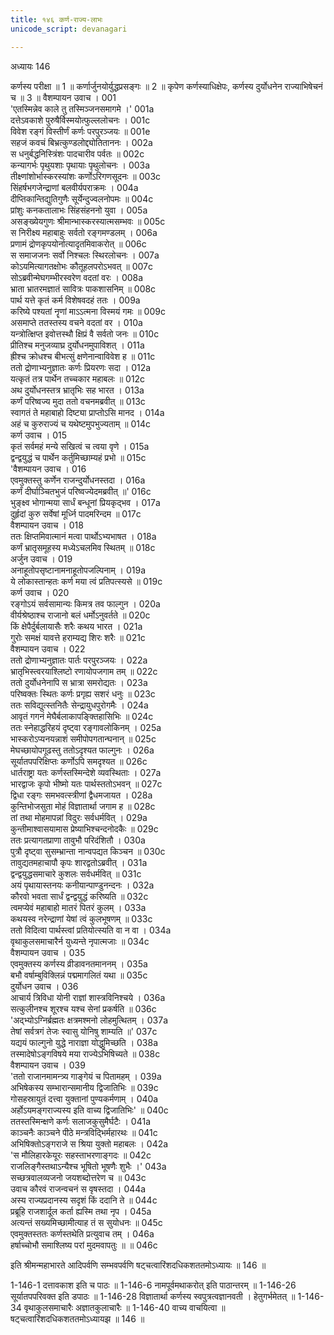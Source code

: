 ```yaml
---
title: १४६ कर्ण-राज्य-लाभः
unicode_script: devanagari

---
```



अध्यायः 146

कर्णस्य परीक्षा ॥ 1 ॥ कर्णार्जुनयोर्युद्धप्रसङ्गः ॥ 2 ॥ कृपेण कर्णस्याधिक्षेपः, कर्णस्य दुर्योधनेन राज्याभिषेचनं च ॥ 3 ॥
वैशम्पायन उवाच ।	001  
\'एतस्मिन्नेव काले तु तस्मिञ्जनसमागमे ।\'	001a  
दत्तेऽवकाशे पुरुषैर्विस्मयोत्फुल्ललोचनः ।	001c  
विवेश रङ्गं विस्तीर्णं कर्णः परपुरञ्जयः ॥	001e  
सहजं कवचं बिभ्रत्कुण्डलोद्द्योतिताननः ।	002a  
स धनुर्बद्धनिस्त्रिंशः पादचारीव पर्वतः ॥	002c  
कन्यागर्भः पृथुयशाः पृथायाः पृथुलोचनः ।	003a  
तीक्ष्णांशोर्भास्करस्यांशः कर्णोऽरिगणसूदनः ॥	003c  
सिंहर्षभगजेन्द्राणां बलवीर्यपराक्रमः ।	004a  
दीप्तिकान्तिद्युतिगुणैः सूर्येन्दुज्वलनोपमः ॥	004c  
प्रांशुः कनकतालाभः सिंहसंहननो युवा ।	005a  
असङ्ख्येयगुणः श्रीमान्भास्करस्यात्मसम्भवः ॥	005c  
स निरीक्ष्य महाबाहुः सर्वतो रङ्गमण्डलम् ।	006a  
प्रणामं द्रोणकृपयोर्नात्यादृतमिवाकरोत् ॥	006c  
स समाजजनः सर्वो निश्चलः स्थिरलोचनः ।	007a  
कोऽयमित्यागतक्षोभः कौतूहलपरोऽभवत् ॥	007c  
सोऽब्रवीन्मेघगम्भीरस्वरेण वदतां वरः ।	008a  
भ्राता भ्रातरमज्ञातं सावित्रः पाकशासनिम् ॥	008c  
पार्थ यत्ते कृतं कर्म विशेषवदहं ततः ।	009a  
करिष्ये पश्यतां नॄणां माऽऽत्मना विस्मयं गमः ॥	009c  
असमाप्ते ततस्तस्य वचने वदतां वर ।	010a  
यन्त्रोत्क्षिप्त इवोत्तस्थौ क्षिप्रं वै सर्वतो जनः ॥	010c  
प्रीतिश्च मनुजव्याघ्र दुर्योधनमुपाविशत् ।	011a  
ह्रीश्च क्रोधश्च बीभत्सुं क्षणेनान्वाविवेश ह ॥	011c  
ततो द्रोणाभ्यनुज्ञातः कर्णः प्रियरणः सदा ।	012a  
यत्कृतं तत्र पार्थेन तच्चकार महाबलः ॥	012c  
अथ दुर्योधनस्तत्र भ्रातृभिः सह भारत ।	013a  
कर्णं परिष्वज्य मुदा ततो वचनमब्रवीत् ॥	013c  
स्वागतं ते महाबाहो दिष्ट्या प्राप्तोऽसि मानद ।	014a  
अहं च कुरुराज्यं च यथेष्टमुपभुज्यताम् ॥	014c  
कर्ण उवाच ।	015  
कृतं सर्वमहं मन्ये सखित्वं च त्वया वृणे ।	015a  
द्वन्द्वयुद्धं च पार्थेन कर्तुमिच्छाम्यहं प्रभो ॥	015c  
\'वैशम्पायन उवाच ।	016  
एवमुक्तस्तु कर्णेन राजन्दुर्योधनस्तदा ।	016a  
कर्णं दीर्घाञ्चितभुजं परिष्वज्येदमब्रवीत् ॥\'	016c  
भुङ्क्ष्व भोगान्मया सार्धं बन्धूनां प्रियकृद्भव ।	017a  
दुर्हृदां कुरु सर्वेषां मूर्ध्नि पादमरिन्दम ॥	017c  
वैशम्पायन उवाच ।	018  
ततः क्षिप्तमिवात्मानं मत्वा पार्थोऽभ्यभाषत ।	018a  
कर्णं भ्रातृसमूहस्य मध्येऽचलमिव स्थितम् ॥	018c  
अर्जुन उवाच ।	019  
अनाहूतोपसृष्टानामनाहूतोपजल्पिनाम् ।	019a  
ये लोकास्तान्हतः कर्ण मया त्वं प्रतिपत्स्यसे ॥	019c  
कर्ण उवाच ।	020  
रङ्गोऽयं सर्वसामान्यः किमत्र तव फाल्गुन ।	020a  
वीर्यश्रेष्ठाश्च राजानो बलं धर्मोऽनुवर्तते ॥	020c  
किं क्षेपैर्दुर्बलायासैः शरैः कथय भारत ।	021a  
गुरोः समक्षं यावत्ते हराम्यद्य शिरः शरैः ॥	021c  
वैशम्पायन उवाच ।	022  
ततो द्रोणाभ्यनुज्ञातः पार्तः परपुरञ्जयः ।	022a  
भ्रातृभिस्त्वरयाश्लिष्टो रणायोपजगाम तम् ॥	022c  
ततो दुर्योधनेनापि स भ्रात्रा समरोद्यतः ।	023a  
परिष्वक्तः स्थितः कर्णः प्रगृह्य सशरं धनुः ॥	023c  
ततः सविद्युत्स्तनितैः सेन्द्रायुधपुरोगमैः ।	024a  
आवृतं गगनं मेघैर्बलाकापङ्क्तिहासिभिः ॥	024c  
ततः स्नेहाद्धरिहयं दृष्ट्वा रङ्गावलोकिनम् ।	025a  
भास्करोऽप्यनयन्नाशं समीपोपगतान्घनान् ॥	025c  
मेघच्छायोपगूढस्तु ततोऽदृश्यत फाल्गुनः ।	026a  
सूर्यातपपरिक्षिप्तः कर्णोऽपि समदृश्यत ॥	026c  
धार्तराष्ट्रा यतः कर्णस्तस्मिन्देशे व्यवस्थिताः ।	027a  
भारद्वाजः कृपो भीष्मो यतः पार्थस्ततोऽभवन् ॥	027c  
द्विधा रङ्गः समभवत्स्त्रीणां द्वैधमजायत ।	028a  
कुन्तिभोजसुता मोहं विज्ञातार्था जगाम ह ॥	028c  
तां तथा मोहमापन्नां विदुरः सर्वधर्मवित् ।	029a  
कुन्तीमाश्वासयामास प्रेष्याभिश्चन्दनोदकैः ॥	029c  
ततः प्रत्यागतप्राणा तावुभौ परिदंशितौ ।	030a  
पुत्रौ दृष्ट्वा सुसम्भ्रान्ता नान्वपद्यत किञ्चन ॥	030c  
तावुद्यतमहाचापौ कृपः शारद्वतोऽब्रवीत् ।	031a  
द्वन्द्वयुद्धसमाचारे कुशलः सर्वधर्मवित् ॥	031c  
अयं पृथायास्तनयः कनीयान्पाण्डुनन्दनः ।	032a  
कौरवो भवता सार्धं द्वन्द्वयुद्धं करिष्यति ॥	032c  
त्वमप्येवं महाबाहो मातरं पितरं कुलम् ।	033a  
कथयस्व नरेन्द्राणां येषां त्वं कुलभूषणम् ॥	033c  
ततो विदित्वा पार्थस्त्वां प्रतियोत्स्यति वा न वा ।	034a  
वृथाकुलसमाचारैर्न युध्यन्ते नृपात्मजाः ॥	034c  
वैशम्पायन उवाच ।	035  
एवमुक्तस्य कर्णस्य व्रीडावनतमाननम् ।	035a  
बभौ वर्षाम्बुविक्लिन्नं पद्ममागलितं यथा ॥	035c  
दुर्योधन उवाच ।	036  
आचार्य त्रिविधा योनी राज्ञां शास्त्रविनिश्चये ।	036a  
सत्कुलीनश्च शूरश्च यश्च सेनां प्रकर्षति ॥	036c  
\'अद्भ्योऽग्निर्ब्रह्मतः क्षत्रमश्मनो लोहमुत्थितम् ।	037a  
तेषां सर्वत्रगं तेजः स्वासु योनिषु शाम्यति ॥\'	037c  
यद्ययं फाल्गुनो युद्धे नाराज्ञा योद्धुमिच्छति ।	038a  
तस्मादेषोऽङ्गविषये मया राज्येऽभिषिच्यते ॥	038c  
वैशम्पायन उवाच ।	039  
\'ततो राजानमामन्त्र्य गाङ्गेयं च पितामहम् ।	039a  
अभिषेकस्य सम्भारान्समानीय द्विजातिभिः ॥	039c  
गोसहस्रायुतं दत्त्वा युक्तानां पुण्यकर्मणाम् ।	040a  
अर्होऽयमङ्गराज्यस्य इति वाच्य द्विजातिभिः\' ॥	040c  
ततस्तस्मिन्क्षणे कर्णः सलाजकुसुमैर्घटैः ।	041a  
काञ्चनैः काञ्चने पीठे मन्त्रविद्भिर्महारथः ॥	041c  
अभिषिक्तोऽङ्गराजे स श्रिया युक्तो महाबलः ।	042a  
\'स मौलिहारकेयूरः सहस्ताभरणाङ्गदः ॥	042c  
राजलिङ्गैस्तथाऽन्यैश्च भूषितो भूषणैः शुभैः ।\'	043a  
सच्छत्रवालव्यजनो जयशब्दोत्तरेण च ॥	043c  
उवाच कौरवं राजन्वचनं स वृषस्तदा ।	044a  
अस्य राज्यप्रदानस्य सदृशं किं ददानि ते ॥	044c  
प्रब्रूहि राजशार्दूल कर्ता ह्यस्मि तथा नृप ।	045a  
अत्यन्तं सख्यमिच्छामीत्याह तं स सुयोधनः ॥	045c  
एवमुक्तस्ततः कर्णस्तथेति प्रत्युवाच तम् ।	046a  
हर्षाच्चोभौ समाश्लिष्य परां मुदमवापतुः ॥ ॥	046c  

इति श्रीमन्महाभारते आदिपर्वणि सम्भवपर्वणि षट्चत्वारिंशदधिकशततमोऽध्यायः ॥ 146 ॥

1-146-1 दत्तावकाश इति च पाठः ॥ 1-146-6 नामपूर्वमथाकरोत् इति पाठान्तरम् ॥ 1-146-26 सूर्यातपपरिवक्त इति डपाठः ॥ 1-146-28 विज्ञातार्था कर्णस्य स्वपुत्रत्वज्ञानवती । हेतुगर्भमेतत् ॥ 1-146-34 वृथाकुलसमाचारैः अज्ञातकुलाचारैः ॥ 1-146-40 वाच्य वाचयित्वा ॥ षट्चत्वारिंशदधिकशततमोऽध्यायझ ॥ 146 ॥